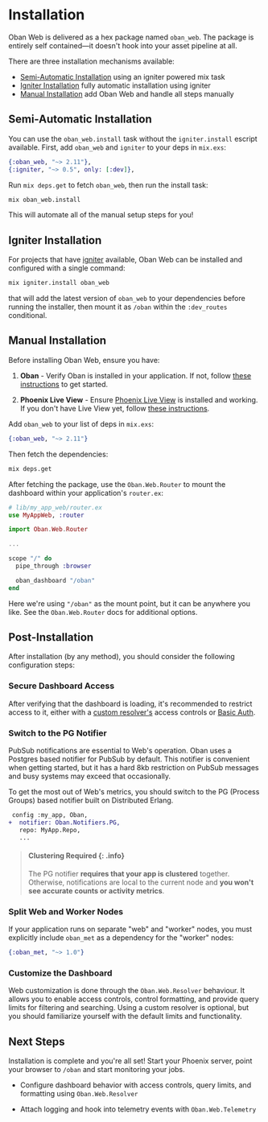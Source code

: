 # Installation

Oban Web is delivered as a hex package named `oban_web`. The package is entirely self contained—it
doesn't hook into your asset pipeline at all.

There are three installation mechanisms available:

- [Semi-Automatic Installation](#semi-automatic-installation) using an igniter powered mix task
- [Igniter Installation](#igniter-installation) fully automatic installation using igniter
- [Manual Installation](#manual-installation) add Oban Web and handle all steps manually

## Semi-Automatic Installation

You can use the `oban_web.install` task without the `igniter.install` escript available.
First, add `oban_web` and `igniter` to your deps in `mix.exs`:

```elixir
{:oban_web, "~> 2.11"},
{:igniter, "~> 0.5", only: [:dev]},
```

Run `mix deps.get` to fetch `oban_web`, then run the install task:

```bash
mix oban_web.install
```

This will automate all of the manual setup steps for you!

## Igniter Installation

For projects that have [igniter][igniter] available, Oban Web can be installed and configured with
a single command:

```bash
mix igniter.install oban_web
```

that will add the latest version of `oban_web` to your dependencies before running the installer,
then mount it as `/oban` within the `:dev_routes` conditional.

## Manual Installation

Before installing Oban Web, ensure you have:

1. **Oban** - Verify Oban is installed in your application. If not, follow [these
  instructions][oi] to get started.

2. **Phoenix Live View** - Ensure [Phoenix Live View][plv] is installed and working. If you
  don't have Live View yet, follow [these instructions][lvi].

Add `oban_web` to your list of deps in `mix.exs`:

```elixir
{:oban_web, "~> 2.11"}
```

Then fetch the dependencies:

```bash
mix deps.get
```

After fetching the package, use the `Oban.Web.Router` to mount the dashboard within your
application's `router.ex`:

```elixir
# lib/my_app_web/router.ex
use MyAppWeb, :router

import Oban.Web.Router

...

scope "/" do
  pipe_through :browser

  oban_dashboard "/oban"
end
```

Here we're using `"/oban"` as the mount point, but it can be anywhere you like. See the
`Oban.Web.Router` docs for additional options.

## Post-Installation

After installation (by any method), you should consider the following configuration steps:

### Secure Dashboard Access

After verifying that the dashboard is loading, it's recommended to restrict access to it, either
with a [custom resolver's][ac] access controls or [Basic Auth][ba].

### Switch to the PG Notifier

PubSub notifications are essential to Web's operation. Oban uses a Postgres based notifier for
PubSub by default. This notifier is convenient when getting started, but it has a hard 8kb
restriction on PubSub messages and busy systems may exceed that occasionally.

To get the most out of Web's metrics, you should switch to the PG (Process Groups) based notifier
built on Distributed Erlang.

```diff
 config :my_app, Oban,
+  notifier: Oban.Notifiers.PG,
   repo: MyApp.Repo,
   ...
```

> #### Clustering Required {: .info}
>
> The PG notifier **requires that your app is clustered** together. Otherwise, notifications are
> local to the current node and **you won't see accurate counts or activity metrics**.

### Split Web and Worker Nodes

If your application runs on separate "web" and "worker" nodes, you must explicitly include
`oban_met` as a dependency for the "worker" nodes:

```elixir
{:oban_met, "~> 1.0"}
```

### Customize the Dashboard

Web customization is done through the `Oban.Web.Resolver` behaviour. It allows you to enable
access controls, control formatting, and provide query limits for filtering and searching. Using a
custom resolver is optional, but you should familiarize yourself with the default limits
and functionality.

## Next Steps

Installation is complete and you're all set! Start your Phoenix server, point your browser to
`/oban` and start monitoring your jobs.

* Configure dashboard behavior with access controls, query limits, and formatting using
  `Oban.Web.Resolver`

* Attach logging and hook into telemetry events with `Oban.Web.Telemetry`

[igniter]: https://hex.pm/packages/igniter
[plv]: https://github.com/phoenixframework/phoenix_live_view
[lvi]: https://github.com/phoenixframework/phoenix_live_view#installation
[ac]: Oban.Web.Resolver.html#c:resolve_access/1
[ba]: https://hexdocs.pm/basic_auth/readme.html
[oi]: installation.html
